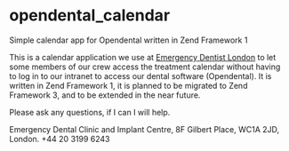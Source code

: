 # opendental_calendar
Simple calendar app for Opendental written in Zend Framework 1

This is a calendar application we use at <a href="https://www.emergencydentistin.london">Emergency Dentist London</a> to let some members of our crew access the treatment calendar without having to log in to our intranet to access our dental software (Opendental).
It is written in Zend Framework 1, it is planned to be migrated to Zend Framework 3, and to be extended in the near future.

Please ask any questions, if I can I will help.

Emergency Dental Clinic and Implant Centre, 8F Gilbert Place, WC1A 2JD, London. +44 20 3199 6243
